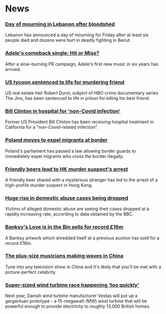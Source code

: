 # News
### [Day of mourning in Lebanon after bloodshed](https://www.bbc.com/news/world-middle-east-58921314)
Lebanon has announced a day of mourning for Friday after at least six people died and dozens were hurt in deadly fighting in Beirut.
### [Adele's comeback single: Hit or Miss?](https://www.bbc.com/news/entertainment-arts-58910034)
After a slow-burning PR campaign, Adele's first new music in six years has arrived.
### [US tycoon sentenced to life for murdering friend](https://www.bbc.com/news/world-us-canada-58919749)
US real estate heir Robert Durst, subject of HBO crime documentary series The Jinx, has been sentenced to life in prison for killing his best friend.
### [Bill Clinton in hospital for 'non-Covid infection'](https://www.bbc.com/news/world-us-canada-58921615)
Former US President Bill Clinton has been receiving hospital treatment in California for a "non-Covid-related infection".
### [Poland moves to expel migrants at border](https://www.bbc.com/news/world-europe-58921310)
Poland's parliament has passed a law allowing border guards to immediately expel migrants who cross the border illegally.
### [Friendly beers lead to HK murder suspect's arrest](https://www.bbc.com/news/world-asia-china-58922006)
A friendly beer shared with a mysterious stranger has led to the arrest of a high-profile murder suspect in Hong Kong.
### [Huge rise in domestic abuse cases being dropped](https://www.bbc.com/news/uk-politics-58910802)
Victims of alleged domestic abuse are seeing their cases dropped at a rapidly increasing rate, according to data obtained by the BBC.
### [Banksy's Love is in the Bin sells for record £16m](https://www.bbc.com/news/entertainment-arts-58908768)
A Banksy artwork which shredded itself at a previous auction has sold for a record £16m.
### [The plus-size musicians making waves in China](https://www.bbc.com/news/world-asia-china-58495677)
Tune into any television show in China and it's likely that you'll be met with a picture-perfect celebrity.
### [Super-sized wind turbine race happening ‘too quickly’](https://www.bbc.com/news/business-58704792)
Next year, Danish wind turbine manufacturer Vestas will put up a gargantuan prototype - a 15-megawatt (MW) wind turbine that will be powerful enough to provide electricity to roughly 13,000 British homes. 
